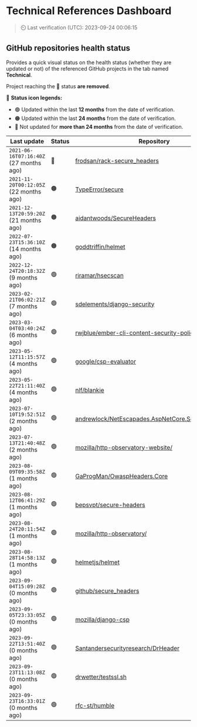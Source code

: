 
# Technical References Dashboard

> :timer_clock: Last verification (UTC): 2023-09-24 00:06:15

## GitHub repositories health status

Provides a quick visual status on the health status (whether they are updated or not) of the referenced GitHub projects in the tab named **Technical**.

Project reaching the :red_circle: status **are removed**.

:speech_balloon: **Status icon legends:**

* :green_circle: Updated within the last **12 months** from the date of verification.
* :orange_circle: Updated within the last **24 months** from the date of verification.
* :red_circle: Not updated for **more than 24 months** from the date of verification.

| Last update | Status | Repository |
| --- | --- | --- |
| `2021-06-16T07:16:40Z` (27 months ago) | :red_circle: | [frodsan/rack-secure_headers](https://github.com/frodsan/rack-secure_headers) |
| `2021-11-20T00:12:05Z` (22 months ago) | :orange_circle: | [TypeError/secure](https://github.com/TypeError/secure) |
| `2021-12-13T20:59:20Z` (21 months ago) | :orange_circle: | [aidantwoods/SecureHeaders](https://github.com/aidantwoods/SecureHeaders) |
| `2022-07-23T15:36:10Z` (14 months ago) | :orange_circle: | [goddtriffin/helmet](https://github.com/goddtriffin/helmet) |
| `2022-12-24T20:18:32Z` (9 months ago) | :green_circle: | [riramar/hsecscan](https://github.com/riramar/hsecscan) |
| `2023-02-21T06:02:21Z` (7 months ago) | :green_circle: | [sdelements/django-security](https://github.com/sdelements/django-security) |
| `2023-03-04T03:40:24Z` (6 months ago) | :green_circle: | [rwjblue/ember-cli-content-security-policy/](https://github.com/rwjblue/ember-cli-content-security-policy/) |
| `2023-05-12T11:15:57Z` (4 months ago) | :green_circle: | [google/csp-evaluator](https://github.com/google/csp-evaluator) |
| `2023-05-22T21:11:40Z` (4 months ago) | :green_circle: | [nlf/blankie](https://github.com/nlf/blankie) |
| `2023-07-10T19:52:51Z` (2 months ago) | :green_circle: | [andrewlock/NetEscapades.AspNetCore.SecurityHeaders](https://github.com/andrewlock/NetEscapades.AspNetCore.SecurityHeaders) |
| `2023-07-13T21:40:48Z` (2 months ago) | :green_circle: | [mozilla/http-observatory-website/](https://github.com/mozilla/http-observatory-website/) |
| `2023-08-09T09:35:58Z` (1 months ago) | :green_circle: | [GaProgMan/OwaspHeaders.Core](https://github.com/GaProgMan/OwaspHeaders.Core) |
| `2023-08-12T06:41:29Z` (1 months ago) | :green_circle: | [bepsvpt/secure-headers](https://github.com/bepsvpt/secure-headers) |
| `2023-08-24T20:11:54Z` (1 months ago) | :green_circle: | [mozilla/http-observatory/](https://github.com/mozilla/http-observatory/) |
| `2023-08-28T14:58:13Z` (1 months ago) | :green_circle: | [helmetjs/helmet](https://github.com/helmetjs/helmet) |
| `2023-09-04T15:09:28Z` (0 months ago) | :green_circle: | [github/secure_headers](https://github.com/github/secure_headers) |
| `2023-09-05T23:33:05Z` (0 months ago) | :green_circle: | [mozilla/django-csp](https://github.com/mozilla/django-csp) |
| `2023-09-22T13:51:40Z` (0 months ago) | :green_circle: | [Santandersecurityresearch/DrHeader](https://github.com/Santandersecurityresearch/DrHeader) |
| `2023-09-23T11:13:08Z` (0 months ago) | :green_circle: | [drwetter/testssl.sh](https://github.com/drwetter/testssl.sh) |
| `2023-09-23T16:33:01Z` (0 months ago) | :green_circle: | [rfc-st/humble](https://github.com/rfc-st/humble) |

